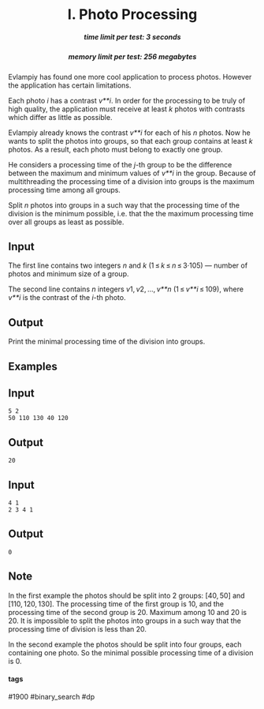 <h1 style='text-align: center;'> I. Photo Processing</h1>

<h5 style='text-align: center;'>time limit per test: 3 seconds</h5>
<h5 style='text-align: center;'>memory limit per test: 256 megabytes</h5>

Evlampiy has found one more cool application to process photos. However the application has certain limitations.

Each photo *i* has a contrast *v**i*. In order for the processing to be truly of high quality, the application must receive at least *k* photos with contrasts which differ as little as possible.

Evlampiy already knows the contrast *v**i* for each of his *n* photos. Now he wants to split the photos into groups, so that each group contains at least *k* photos. As a result, each photo must belong to exactly one group.

He considers a processing time of the *j*-th group to be the difference between the maximum and minimum values of *v**i* in the group. Because of multithreading the processing time of a division into groups is the maximum processing time among all groups.

Split *n* photos into groups in a such way that the processing time of the division is the minimum possible, i.e. that the the maximum processing time over all groups as least as possible.

## Input

The first line contains two integers *n* and *k* (1 ≤ *k* ≤ *n* ≤ 3·105) — number of photos and minimum size of a group.

The second line contains *n* integers *v*1, *v*2, ..., *v**n* (1 ≤ *v**i* ≤ 109), where *v**i* is the contrast of the *i*-th photo.

## Output

Print the minimal processing time of the division into groups.

## Examples

## Input


```
5 2  
50 110 130 40 120  

```
## Output


```
20  

```
## Input


```
4 1  
2 3 4 1  

```
## Output


```
0  

```
## Note

In the first example the photos should be split into 2 groups: [40, 50] and [110, 120, 130]. The processing time of the first group is 10, and the processing time of the second group is 20. Maximum among 10 and 20 is 20. It is impossible to split the photos into groups in a such way that the processing time of division is less than 20.

In the second example the photos should be split into four groups, each containing one photo. So the minimal possible processing time of a division is 0.



#### tags 

#1900 #binary_search #dp 